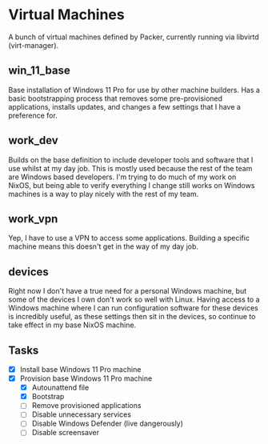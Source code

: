 # Virtual Machines
A bunch of virtual machines defined by Packer, currently running via libvirtd (virt-manager).

## win_11_base
Base installation of Windows 11 Pro for use by other machine builders. Has a basic bootstrapping
process that removes some pre-provisioned applications, installs updates, and changes a few settings
that I have a preference for.

## work_dev
Builds on the base definition to include developer tools and software that I use whilst at my day job.
This is mostly used because the rest of the team are Windows based developers. I'm trying to do much of
my work on NixOS, but being able to verify everything I change still works on Windows machines is a way
to play nicely with the rest of my team.

## work_vpn
Yep, I have to use a VPN to access some applications. Building a specific machine means this doesn't
get in the way of my day job.

## devices
Right now I don't have a true need for a personal Windows machine, but some of the devices I own don't 
work so well with Linux. Having access to a Windows machine where I can run configuration software for these
devices is incredibly useful, as these settings then sit in the devices, so continue to take effect in my
base NixOS machine.

## Tasks
  - [X] Install base Windows 11 Pro machine
  - [X] Provision base Windows 11 Pro machine
    - [X] Autounattend file
    - [X] Bootstrap
    - [ ] Remove provisioned applications
    - [ ] Disable unnecessary services
    - [ ] Disable Windows Defender (live dangerously)
    - [ ] Disable screensaver